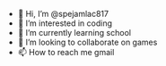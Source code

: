 - 👋 Hi, I’m @spejamlac817
- 👀 I’m interested in coding
- 🌱 I’m currently learning school
- 💞️ I’m looking to collaborate on games
- 📫 How to reach me gmail

<!---
spejamlac817/spejamlac817 is a ✨ special ✨ repository because its `README.md` (this file) appears on your GitHub profile.
You can click the Preview link to take a look at your changes.
--->
